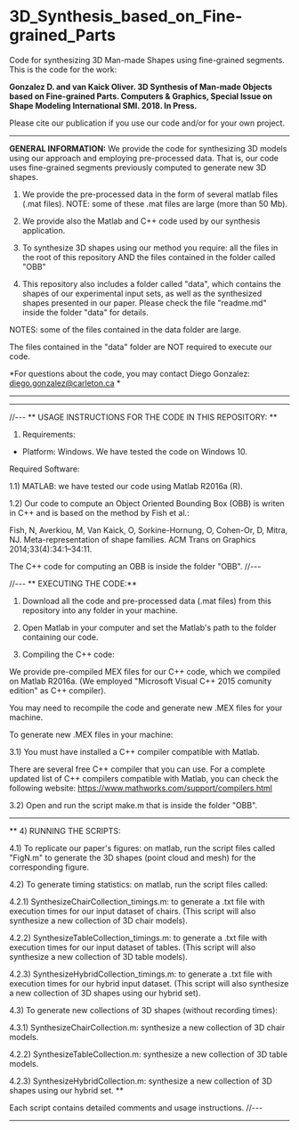 # 3D_Synthesis_based_on_Fine-grained_Parts
Code for synthesizing 3D Man-made Shapes using fine-grained segments. This is the code for the work: 

**Gonzalez D. and van Kaick Oliver. 3D Synthesis of Man-made Objects based on Fine-grained Parts. Computers & Graphics, Special Issue on Shape Modeling International SMI. 2018. In Press.**

Please cite our publication if you use our code and/or for your own project.

*********
**GENERAL INFORMATION:**
We provide the code for synthesizing 3D models using our approach and employing pre-processed data. That is, our code uses fine-grained segments previously computed to generate new 3D shapes.

1) We provide the pre-processed data in the form of several matlab files (.mat files). 
NOTE: some of these .mat files are large (more than 50 Mb).

2) We provide also the Matlab and C++ code used by our synthesis application.

3) To synthesize 3D shapes using our method you require: all the files in the root of this repository AND the files contained in the folder called "OBB"

4) This repository also includes a folder called "data", which contains the shapes of our experimental input sets, as well as the synthesized shapes presented in our paper. Please check the file "readme.md" inside the folder "data" for details.

NOTES: some of the files contained in the data folder are large. 

The files contained in the "data" folder are NOT required to execute our code.


*For questions about the code, you may contact Diego Gonzalez: diego.gonzalez@carleton.ca *
*********

*********
//---
** USAGE INSTRUCTIONS FOR THE CODE IN THIS REPOSITORY: **
1) Requirements:

- Platform: Windows. We have tested the code on Windows 10.

Required Software:

1.1) MATLAB: we have tested our code using Matlab R2016a (R).

1.2) Our code to compute an Object Oriented Bounding Box (OBB) is writen in C++ and is based on the method by Fish et al.: 

Fish, N, Averkiou, M, Van Kaick, O, Sorkine-Hornung, O, Cohen-Or, D, Mitra, NJ. Meta-representation of shape families. ACM Trans on
Graphics 2014;33(4):34:1–34:11.

The C++ code for computing an OBB is inside the folder "OBB".
//---

//---
** EXECUTING THE CODE:**
1) Download all the code and pre-processed data (.mat files) from this repository into any folder in your machine.

2) Open Matlab in your computer and set the Matlab's path to the folder containing our code.

3) Compiling the C++ code:

We provide pre-compiled MEX files for our C++ code, which we compiled on Matlab R2016a. (We employed "Microsoft Visual C++ 2015 comunity edition" as C++ compiler).

You may need to recompile the code and generate new .MEX files for your machine.

To generate new .MEX files in your machine:

3.1) You must have installed a C++ compiler compatible with Matlab. 

There are several free C++ compiler that you can use. For a complete updated list of C++ compilers compatible with Matlab, you can check the following website:
https://www.mathworks.com/support/compilers.html

3.2) Open and run the script make.m that is inside the folder "OBB".

---
**
4) RUNNING THE SCRIPTS:

4.1) To replicate our paper's figures: on matlab, run the script files called "FigN.m" to generate the 3D shapes (point cloud and mesh) for the corresponding figure.

4.2) To generate timing statistics: on matlab, run the script files called: 

4.2.1) SynthesizeChairCollection_timings.m: to generate a .txt file with execution times for our input dataset of chairs. (This script will also synthesize a new collection of 3D chair models).

4.2.2) SynthesizeTableCollection_timings.m: to generate a .txt file with execution times for our input dataset of tables. (This script will also synthesize a new collection of 3D table models).

4.2.3) SynthesizeHybridCollection_timings.m: to generate a .txt file with execution times for our hybrid input dataset. (This script will also synthesize a new collection of 3D shapes using our hybrid set).


4.3) To generate new collections of 3D shapes (without recording times):

4.3.1) SynthesizeChairCollection.m: synthesize a new collection of 3D chair models.

4.2.2) SynthesizeTableCollection.m: synthesize a new collection of 3D table models.

4.2.3) SynthesizeHybridCollection.m: synthesize a new collection of 3D shapes using our hybrid set.
**

Each script contains detailed comments and usage instructions.
//---
*********
